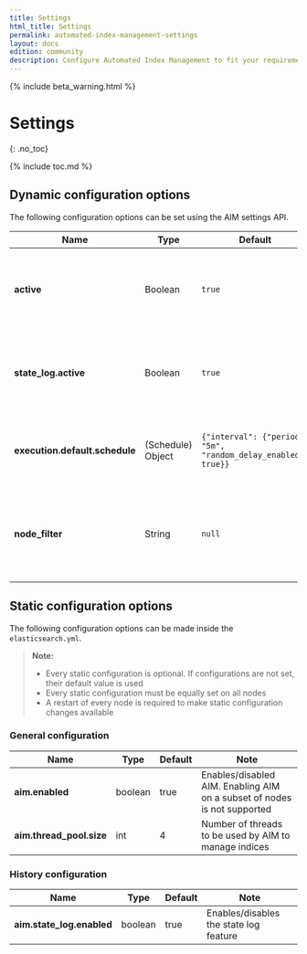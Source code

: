 ```yaml
---
title: Settings
html_title: Settings
permalink: automated-index-management-settings
layout: docs
edition: community
description: Configure Automated Index Management to fit your requirements
---
```

<!--- Copyright 2023 floragunn GmbH -->

{% include beta_warning.html %}

# Settings
{: .no_toc}

{% include toc.md %}

## Dynamic configuration options

The following configuration options can be set using the AIM settings API.

| Name                           | Type              | Default                                                        | Note                                                                                    |
|--------------------------------|-------------------|----------------------------------------------------------------|-----------------------------------------------------------------------------------------|
| **active**                     | Boolean           | `true`                                                         | If this is set to `false` AIM will not execute any policies for managed indices         |
| **state_log.active**           | Boolean           | `true`                                                         | If set to `false` AIM will no longer log changes of managed indices                     |
| **execution.default.schedule** | (Schedule) Object | `{"interval": {"period": "5m", "random_delay_enabled": true}}` | Defines how policies with no schedule configuration should be scheduled                 |
| **node_filter**                | String            | `null`                                                         | Specifies the nodes AIM jobs should be executed on. Per default every node is selected. |

## Static configuration options

The following configuration options can be made inside the `elasticsearch.yml`.

> **Note:**
> - Every static configuration is optional. If configurations are not set, their default value is used
> - Every static configuration must be equally set on all nodes
> - A restart of every node is required to make static configuration changes available

### General configuration

| Name                     | Type    | Default | Note                                                                     |
|--------------------------|---------|---------|--------------------------------------------------------------------------|
| **aim.enabled**          | boolean | true    | Enables/disabled AIM. Enabling AIM on a subset of nodes is not supported |
| **aim.thread_pool.size** | int     | 4       | Number of threads to be used by AIM to manage indices                    |

### History configuration

| Name                      | Type    | Default | Note                                   |
|---------------------------|---------|---------|----------------------------------------|
| **aim.state_log.enabled** | boolean | true    | Enables/disables the state log feature |
